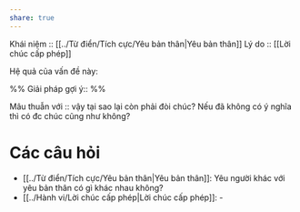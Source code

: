 ```yaml
---
share: true
---
```

Khái niệm :: [[../Từ điển/Tích cực/Yêu bản thân|Yêu bản thân]]
Lý do :: [[Lời chúc cấp phép]]

Hệ quả của vấn đề này:


%%
Giải pháp gợi ý:: 
%%



Mâu thuẫn với :: vậy tại sao lại còn phải đòi chúc? Nếu đã không có ý nghĩa thì có đc chúc cũng như không?
# Các câu hỏi
- [[../Từ điển/Tích cực/Yêu bản thân|Yêu bản thân]]: Yêu người khác với yêu bản thân có gì khác nhau không?
- [[../Hành vi/Lời chúc cấp phép|Lời chúc cấp phép]]: \-
